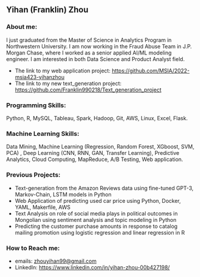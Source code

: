 ## Yihan (Franklin) Zhou

### About me:
I just graduated from the Master of Science in Analytics Program in Northwestern University. I am now working in the Fraud Abuse Team in J.P. Morgan Chase, where I worked as a senior applied AI/ML modeling engineer. I am interested in both Data Science and Product Analyst field.

- The link to my web application project: https://github.com/MSIA/2022-msia423-yihanzhou
- The link to my new text_generation project: https://github.com/Franklin990218/Text_generation_project

### Programming Skills:
Python, R, MySQL, Tableau, Spark, Hadoop, Git, AWS, Linux, Excel, Flask.

### Machine Learning Skills:
Data Mining, Machine Learning (Regression, Random Forest, XGboost, SVM, PCA) , Deep Learning (CNN, RNN, GAN, Transfer Learning), Predictive Analytics, Cloud Computing, MapReduce, A/B Testing, Web application.

### Previous Projects:
- Text-generation from the Amazon Reviews data using fine-tuned GPT-3, Markov-Chain, LSTM models in Python
- Web Application of predicting used car price using Python, Docker, YAML, Makerfile, AWS
- Text Analysis on role of social media plays in political outcomes in Mongolian using sentiment analysis and topic modeling in Python
- Predicting the customer purchase amounts in response to catalog mailing promotion using logistic regression and linear regression in R

### How to Reach me:
- emails: zhouyihan99@gmail.com
- LinkedIn: https://www.linkedin.com/in/yihan-zhou-00b427198/
